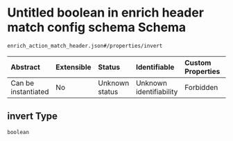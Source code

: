 # Untitled boolean in enrich header match config schema Schema

```txt
enrich_action_match_header.json#/properties/invert
```



| Abstract            | Extensible | Status         | Identifiable            | Custom Properties | Additional Properties | Access Restrictions | Defined In                                                                                            |
| :------------------ | :--------- | :------------- | :---------------------- | :---------------- | :-------------------- | :------------------ | :---------------------------------------------------------------------------------------------------- |
| Can be instantiated | No         | Unknown status | Unknown identifiability | Forbidden         | Allowed               | none                | [enrich\_action\_match\_header.json\*](../out/enrich_action_match_header.json "open original schema") |

## invert Type

`boolean`
